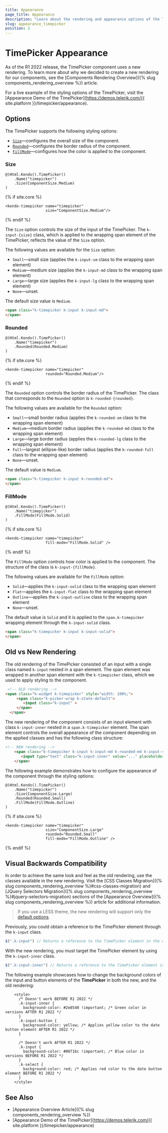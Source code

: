 ```yaml
---
title: Appearance
page_title: Appearance
description: "Learn about the rendering and appearance options of the Telerik UI TimePicker for {{ site.framework }}."
slug: appearance_timepicker
position: 2
---
```


# TimePicker Appearance

As of the R1 2022 release, the TimePicker component uses a new rendering. To learn more about why we decided to create a new rendering for our components, see the [Components Rendering Overview]({% slug components_rendering_overview %}) article.

For a live example of the styling options of the TimePicker, visit the [Appearance Demo of the TimePicker](https://demos.telerik.com/{{ site.platform }}/timepicker/appearance).

## Options

The TimePicker supports the following styling options:

- [`Size`](#size)—configures the overall size of the component.
- [`Rounded`](#rounded)—configures the border radius of the component.
- [`FillMode`](#fillmode)—configures how the color is applied to the component.

### Size

```HtmlHelper
@(Html.Kendo().TimePicker()
    .Name("timepicker")
    .Size(ComponentSize.Medium)
)
```
{% if site.core %}
```TagHelper
<kendo-timepicker name="timepicker"
                  size="ComponentSize.Medium"/>
```
{% endif %}

The `Size` option controls the size of the input of the TimePicker. The `k-input-{size}` class, which is applied to the wrapping span element of the TimePicker, reflects the value of the `Size` option.

The following values are available for the `Size` option:

- `Small`—small size (applies the `k-input-sm` class to the wrapping span element)
- `Medium`—medium size (applies the `k-input-md` class to the wrapping span element)
- `Large`—large size (applies the `k-input-lg` class to the wrapping span element)
- `None`—unset.

The default size value is `Medium`.

```html
<span class="k-timepicker k-input k-input-md">
</span>
``` 

### Rounded

```HtmlHelper
@(Html.Kendo().TimePicker()
    .Name("timepicker")
    .Rounded(Rounded.Medium)
)
```
{% if site.core %}
```TagHelper
<kendo-timepicker name="timepicker"
                  rounded="Rounded.Medium"/>
```
{% endif %}

The `Rounded` option controls the border radius of the TimePicker. The class that corresponds to the `Rounded` option is `k-rounded-{rounded}`.

The following values are available for the `Rounded` option:

- `Small`—small border radius (applies the `k-rounded-sm` class to the wrapping span element)
- `Medium`—medium border radius (applies the `k-rounded-md` class to the wrapping span element)
- `Large`—large border radius (applies the `k-rounded-lg` class to the wrapping span element)
- `Full`—largest (ellipse-like) border radius (applies the `k-rounded-full` class to the wrapping span element)
- `None`—unset.

The default value is `Medium`.

```html
<span class="k-timepicker k-input k-rounded-md">
</span>
```

### FillMode

```HtmlHelper
@(Html.Kendo().TimePicker()
    .Name("timepicker")
    .FillMode(FillMode.Solid)
)
```
{% if site.core %}
```TagHelper
<kendo-timepicker name="timepicker"
                  fill-mode="FillMode.Solid" />
```
{% endif %}

The `FillMode` option controls how color is applied to the component. The structure of the class is `k-input-{fillMode}`.

The following values are available for the `FillMode` option:

- `Solid`—applies the `k-input-solid` class to the wrapping span element
- `Flat`—applies the `k-input-flat` class to the wrapping span element
- `Outline`—applies the `k-input-outline` class to the wrapping span element
- `None`—unset.

The default value is `Solid` and it is applied to the `span.k-timepicker` wrapping element through the `k-input-solid` class.

```html
<span class="k-timepicker k-input k-input-solid">
</span>
```

## Old vs New Rendering

The old rendering of the TimePicker consisted of an input with a single class named `k-input` nested in a span element. The span element was wrapped in another span element with the `k-timepicker` class, which we used to apply styling to the component.

```html
 <!-- OLD rendering -->
<span class="k-widget k-timepicker" style="width: 100%;">
     <span class="k-picker-wrap k-state-default">
        <input class="k-input" >
     </span>
  </span>
```

The new rendering of the component consists of an input element with class `k-input-inner` nested in a `span.k-timepicker` element. The span element controls the overall appearance of the component depending on the applied classes and has the following class structure:

```html
<!-- NEW rendering -->
    <span class="k-timepicker k-input k-input-md k-rounded-md k-input-solid">
       <input type="text" class="k-input-inner" value="..." placeholder="..." />
    </span>
```

The following example demonstrates how to configure the appearance of the component through the styling options:

```HtmlHelper
@(Html.Kendo().TimePicker()
    .Name("timepicker")
    .Size(ComponentSize.Large)
    .Rounded(Rounded.Small)
    .FillMode(FillMode.Outline)
)
```
{% if site.core %}
```TagHelper
<kendo-timepicker name="timepicker"
                  size="ComponentSize.Large"
                  rounded="Rounded.Small"
                  fill-mode="FillMode.Outline" />
```
{% endif %}

## Visual Backwards Compatibility

In order to achieve the same look and feel as the old rendering, use the classes available in the new rendering. Visit the [CSS Classes Migration]({% slug components_rendering_overview %}#css-classes-migration) and [JQuery Selectors Migration]({% slug components_rendering_overview %}#jquery-selectors-migration) sections of the [Appearance Overview]({% slug components_rendering_overview %}) article for additional information.

> If you use a LESS theme, the new rendering will support only the [default options](#options).

Previously, you could obtain a reference to the TimePicker element through the `k-input` class.

```javascript
$(".k-input") // Returns a reference to the TimePicker element in the old rendering.
```

With the new rendering, you must target the TimePicker element by using the `k-input-inner` class.

```javascript
$(".k-input-inner") // Returns a reference to the TimePicker element in the new rendering.
```

The following example showcases how to change the background colors of the input and button elements of the **TimePicker** in both the new, and the old rendering:

```
    <style>
      /* Doesn't work BEFORE R1 2022 */
      .k-input-inner {
        background-color: #2e8540 !important; /* Green color in versions AFTER R1 2022 */
      }
      .k-input-button {
        background-color: yellow; /* Applies yellow color to the date button element AFTER R1 2022 */
      }

      /* Doesn't work AFTER R1 2022 */
      .k-input {
        background-color: #0071bc !important; /* Blue color in versions BEFORE R1 2022 */
      }
      .k-select {
        background-color: red; /* Applies red color to the date button element BEFORE R1 2022 */
      }
    </style>
```

## See Also

* [Appearance Overview Article]({% slug components_rendering_overview %})
* [Appearance Demo of the TimePicker](https://demos.telerik.com/{{ site.platform }}/timepicker/appearance)
